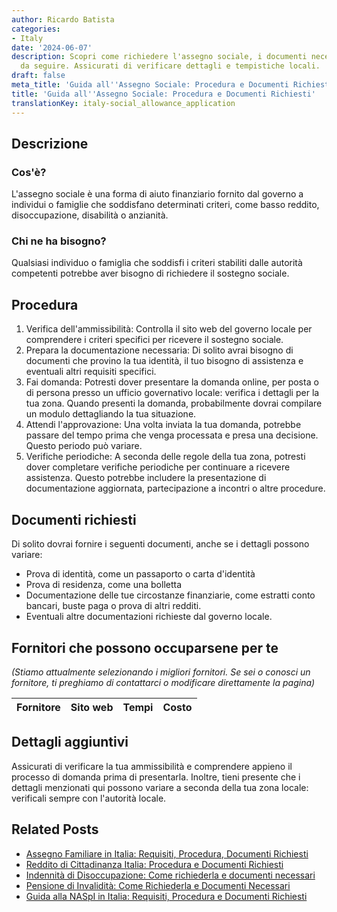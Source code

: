 ```yaml
---
author: Ricardo Batista
categories:
- Italy
date: '2024-06-07'
description: Scopri come richiedere l'assegno sociale, i documenti necessari e i passaggi
  da seguire. Assicurati di verificare dettagli e tempistiche locali.
draft: false
meta_title: 'Guida all''Assegno Sociale: Procedura e Documenti Richiesti'
title: 'Guida all''Assegno Sociale: Procedura e Documenti Richiesti'
translationKey: italy-social_allowance_application
---
```



## Descrizione
### Cos'è?
L'assegno sociale è una forma di aiuto finanziario fornito dal governo a individui o famiglie che soddisfano determinati criteri, come basso reddito, disoccupazione, disabilità o anzianità.

### Chi ne ha bisogno?
Qualsiasi individuo o famiglia che soddisfi i criteri stabiliti dalle autorità competenti potrebbe aver bisogno di richiedere il sostegno sociale.

## Procedura
1. Verifica dell'ammissibilità: Controlla il sito web del governo locale per comprendere i criteri specifici per ricevere il sostegno sociale.
2. Prepara la documentazione necessaria: Di solito avrai bisogno di documenti che provino la tua identità, il tuo bisogno di assistenza e eventuali altri requisiti specifici.
3. Fai domanda: Potresti dover presentare la domanda online, per posta o di persona presso un ufficio governativo locale: verifica i dettagli per la tua zona. Quando presenti la domanda, probabilmente dovrai compilare un modulo dettagliando la tua situazione.
4. Attendi l'approvazione: Una volta inviata la tua domanda, potrebbe passare del tempo prima che venga processata e presa una decisione. Questo periodo può variare.
5. Verifiche periodiche: A seconda delle regole della tua zona, potresti dover completare verifiche periodiche per continuare a ricevere assistenza. Questo potrebbe includere la presentazione di documentazione aggiornata, partecipazione a incontri o altre procedure.

## Documenti richiesti
Di solito dovrai fornire i seguenti documenti, anche se i dettagli possono variare:

- Prova di identità, come un passaporto o carta d'identità
- Prova di residenza, come una bolletta
- Documentazione delle tue circostanze finanziarie, come estratti conto bancari, buste paga o prova di altri redditi.
- Eventuali altre documentazioni richieste dal governo locale.

## Fornitori che possono occuparsene per te
_(Stiamo attualmente selezionando i migliori fornitori. Se sei o conosci un fornitore, ti preghiamo di contattarci o modificare direttamente la pagina)_

| Fornitore       |     Sito web    |     Tempi        |       Costo      |
| :-------------: | :-------------: |  :-------------: | :-------------: |

## Dettagli aggiuntivi
Assicurati di verificare la tua ammissibilità e comprendere appieno il processo di domanda prima di presentarla. Inoltre, tieni presente che i dettagli menzionati qui possono variare a seconda della tua zona locale: verificali sempre con l'autorità locale.
## Related Posts

- [Assegno Familiare in Italia: Requisiti, Procedura, Documenti Richiesti](https://tramitit.com/it/guides/italy/richiesta_assegno_per_il_nucleo_familiare/)
- [Reddito di Cittadinanza Italia: Procedura e Documenti Richiesti](https://tramitit.com/it/guides/italy/domanda_di_sostegno_al_reddito/)
- [Indennità di Disoccupazione: Come richiederla e documenti necessari](https://tramitit.com/it/guides/italy/domanda_di_assegno_di_disoccupazione/)
- [Pensione di Invalidità: Come Richiederla e Documenti Necessari](https://tramitit.com/it/guides/italy/domanda_di_pensione_di_invalidita/)
- [Guida alla NASpI in Italia: Requisiti, Procedura e Documenti Richiesti](https://tramitit.com/it/guides/italy/richiesta_indennita_di_disoccupazione/)
